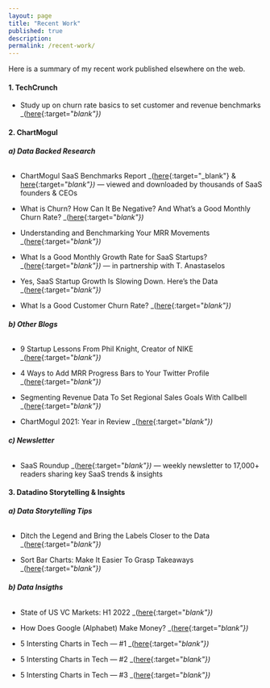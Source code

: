 ```yaml
---
layout: page
title: "Recent Work"
published: true
description: 
permalink: /recent-work/
---
```


Here is a summary of my recent work published elsewhere on the web.

#### **1. TechCrunch**

- Study up on churn rate basics to set customer and revenue benchmarks _([here](https://techcrunch.com/2022/04/20/study-up-on-churn-rate-basics-to-set-customer-and-revenue-benchmarks/){:target="_blank"})_


#### **2. ChartMogul**

###### **a) Data Backed Research**

- ChartMogul SaaS Benchmarks Report _([here](https://chartmogul.com/saas-benchmarks-report/){:target="_blank"} & [here](https://twitter.com/heysidjain/status/1531550998342287362){:target="_blank"})_ — viewed and downloaded by thousands of SaaS founders & CEOs

- What is Churn? How Can It Be Negative? And What’s a Good Monthly Churn Rate? _([here](https://chartmogul.com/blog/churn-basics-and-benchmarks/){:target="_blank"})_

- Understanding and Benchmarking Your MRR Movements _([here](https://chartmogul.com/blog/understanding-mrr-movements/){:target="_blank"})_

- What Is a Good Monthly Growth Rate for SaaS Startups? _([here](https://chartmogul.com/blog/good-monthly-growth-rate/){:target="_blank"})_ — in partnership with T. Anastaselos

- Yes, SaaS Startup Growth Is Slowing Down. Here’s the Data _([here](https://chartmogul.com/blog/slowing-startup-growth/){:target="_blank"})_

- What Is a Good Customer Churn Rate? _([here](https://chartmogul.com/blog/good-customer-churn-rate/){:target="_blank"})_

###### **b) Other Blogs**

- 9 Startup Lessons From Phil Knight, Creator of NIKE _([here](https://chartmogul.com/blog/startup-lessons-from-nike/){:target="_blank"})_

- 4 Ways to Add MRR Progress Bars to Your Twitter Profile _([here](https://chartmogul.com/blog/twitter-mrr-bars/){:target="_blank"})_

- Segmenting Revenue Data To Set Regional Sales Goals With Callbell _([here](https://chartmogul.com/blog/setting-goals-callbell/){:target="_blank"})_

- ChartMogul 2021: Year in Review _([here](https://chartmogul.com/blog/2021-in-review/){:target="_blank"})_

###### **c) Newsletter**

- SaaS Roundup _([here](https://chartmogul.com/resources/saas-roundup/){:target="_blank"})_ — weekly newsletter to 17,000+ readers sharing key SaaS trends & insights


#### **3. Datadino Storytelling & Insights**


###### **a) Data Storytelling Tips**

- Ditch the Legend and Bring the Labels Closer to the Data _([here](https://datadino.substack.com/p/ditch-the-legend-and-bring-the-labels){:target="_blank"})_

- Sort Bar Charts: Make It Easier To Grasp Takeaways _([here](https://datadino.substack.com/p/sort-bar-charts){:target="_blank"})_


###### **b) Data Insigths**


- State of US VC Markets: H1 2022 _([here](https://www.linkedin.com/posts/heysidjain_datadino-issue-1-state-of-us-vc-markets-activity-6957030378469519360-xKbb?utm_source=linkedin_share&utm_medium=member_desktop_web){:target="_blank"})_

- How Does Google (Alphabet) Make Money? _([here](https://www.linkedin.com/posts/heysidjain_how-does-google-make-money-activity-6885839580738682880-RoBG?utm_source=linkedin_share&utm_medium=member_desktop_web){:target="_blank"})_

- 5 Intersting Charts in Tech — #1 _([here](https://www.linkedin.com/posts/heysidjain_5-interesting-charts-in-tech-this-week-activity-6878226221713408000-dgLN?utm_source=linkedin_share&utm_medium=member_desktop_web){:target="_blank"})_

- 5 Intersting Charts in Tech — #2 _([here](https://www.linkedin.com/posts/heysidjain_5-interesting-charts-in-tech-this-week-activity-6880767708074524672-XMl3?utm_source=linkedin_share&utm_medium=member_desktop_web){:target="_blank"})_

- 5 Intersting Charts in Tech — #3 _([here](https://www.linkedin.com/posts/heysidjain_5-interesting-charts-in-tech-this-week-activity-6883313792000782336-JRdC?utm_source=linkedin_share&utm_medium=member_desktop_web){:target="_blank"})_
